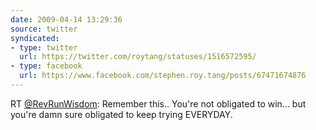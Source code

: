 ```yaml
---
date: 2009-04-14 13:29:36
source: twitter
syndicated:
- type: twitter
  url: https://twitter.com/roytang/statuses/1516572595/
- type: facebook
  url: https://www.facebook.com/stephen.roy.tang/posts/67471674876
---
```


RT [@RevRunWisdom](https://twitter.com/RevRunWisdom/): Remember this.. You're not obligated to win... but you're damn sure obligated to keep trying EVERYDAY.